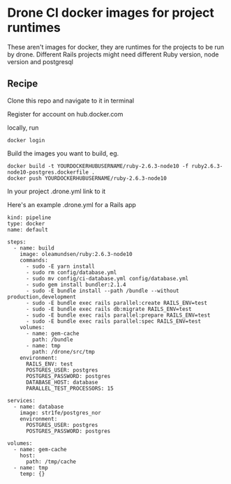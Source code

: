 # Drone CI docker images for project runtimes

These aren't images for docker, they are runtimes for the projects to be run by drone. Different Rails projects might need different Ruby version, node version and postgresql

## Recipe

Clone this repo and navigate to it in terminal

Register for account on hub.docker.com

locally, run

    docker login
   
Build the images you want to build, eg.

    docker build -t YOURDOCKERHUBUSERNAME/ruby-2.6.3-node10 -f ruby2.6.3-node10-postgres.dockerfile .   
    docker push YOURDOCKERHUBUSERNAME/ruby-2.6.3-node10

In your project .drone.yml link to it

Here's an example .drone.yml for a Rails app

    kind: pipeline
    type: docker
    name: default

    steps:
      - name: build
        image: oleamundsen/ruby:2.6.3-node10
        commands:
          - sudo -E yarn install
          - sudo rm config/database.yml
          - sudo mv config/ci-database.yml config/database.yml
          - sudo gem install bundler:2.1.4
          - sudo -E bundle install --path /bundle --without production,development
          - sudo -E bundle exec rails parallel:create RAILS_ENV=test
          - sudo -E bundle exec rails db:migrate RAILS_ENV=test
          - sudo -E bundle exec rails parallel:prepare RAILS_ENV=test
          - sudo -E bundle exec rails parallel:spec RAILS_ENV=test
        volumes:
          - name: gem-cache
            path: /bundle
          - name: tmp
            path: /drone/src/tmp
        environment:
          RAILS_ENV: test
          POSTGRES_USER: postgres
          POSTGRES_PASSWORD: postgres
          DATABASE_HOST: database
          PARALLEL_TEST_PROCESSORS: 15

    services:
      - name: database
        image: str1fe/postgres_nor
        environment:
          POSTGRES_USER: postgres
          POSTGRES_PASSWORD: postgres

    volumes:
      - name: gem-cache
        host:
          path: /tmp/cache
      - name: tmp
        temp: {}
